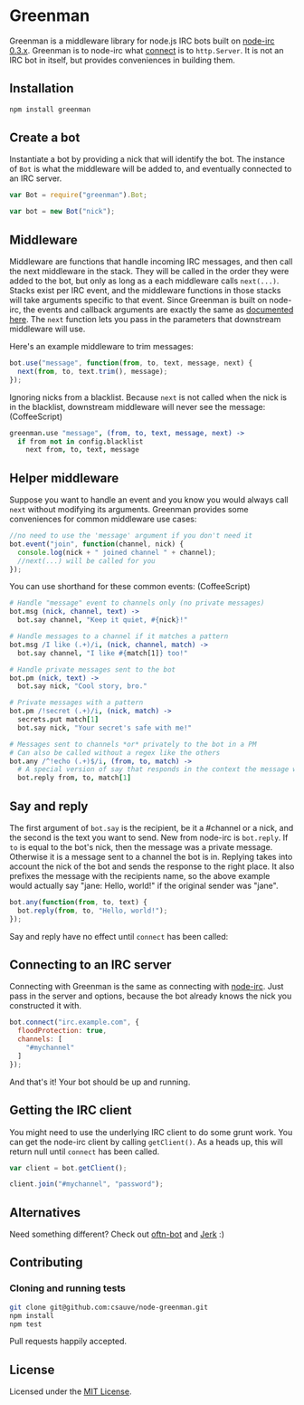 # Greenman
Greenman is a middleware library for node.js IRC bots built on [node-irc 0.3.x](https://github.com/martynsmith/node-irc/tree/0.3.x). Greenman is to node-irc what [connect](https://github.com/senchalabs/connect) is to `http.Server`. It is not an IRC bot in itself, but provides conveniences in building them.

## Installation
```sh
npm install greenman
```

## Create a bot
Instantiate a bot by providing a nick that will identify the bot. The instance of `Bot` is what the middleware will be added to, and eventually connected to an IRC server.

```js
var Bot = require("greenman").Bot;

var bot = new Bot("nick");
```

## Middleware
Middleware are functions that handle incoming IRC messages, and then call the next middleware in the stack. They will be called in the order they were added to the bot, but only as long as a each middleware calls `next(...)`. Stacks exist per IRC event, and the middleware functions in those stacks will take arguments specific to that event. Since Greenman is built on node-irc, the events and callback arguments are exactly the same as [documented here](https://node-irc.readthedocs.org/en/latest/API.html#events). The `next` function lets you pass in the parameters that downstream middleware will use.

Here's an example middleware to trim messages:
```js
bot.use("message", function(from, to, text, message, next) {
  next(from, to, text.trim(), message);
});
```

Ignoring nicks from a blacklist. Because `next` is not called when the nick is in the blacklist, downstream middleware will never see the message:
(CoffeeScript)
```coffee
greenman.use "message", (from, to, text, message, next) ->
  if from not in config.blacklist
    next from, to, text, message
```

## Helper middleware
Suppose you want to handle an event and you know you would always call `next` without modifying its arguments. Greenman provides some conveniences for common middleware use cases:

```js
//no need to use the 'message' argument if you don't need it
bot.event("join", function(channel, nick) {
  console.log(nick + " joined channel " + channel);
  //next(...) will be called for you
});
```

You can use shorthand for these common events:
(CoffeeScript)
```coffee
# Handle "message" event to channels only (no private messages)
bot.msg (nick, channel, text) ->
  bot.say channel, "Keep it quiet, #{nick}!"

# Handle messages to a channel if it matches a pattern
bot.msg /I like (.+)/i, (nick, channel, match) ->
  bot.say channel, "I like #{match[1]} too!"

# Handle private messages sent to the bot
bot.pm (nick, text) ->
  bot.say nick, "Cool story, bro."

# Private messages with a pattern
bot.pm /!secret (.+)/i, (nick, match) ->
  secrets.put match[1]
  bot.say nick, "Your secret's safe with me!"

# Messages sent to channels *or* privately to the bot in a PM
# Can also be called without a regex like the others
bot.any /^!echo (.+)$/i, (from, to, match) ->
  # A special version of say that responds in the context the message was received
  bot.reply from, to, match[1]
```

## Say and reply
The first argument of `bot.say` is the recipient, be it a #channel or a nick, and the second is the text you want to send. New from node-irc is `bot.reply`. If `to` is equal to the bot's nick, then the message was a private message. Otherwise it is a message sent to a channel the bot is in. Replying takes into account the nick of the bot and sends the response to the right place. It also prefixes the message with the recipients name, so the above example would actually say "jane: Hello, world!" if the original sender was "jane".

```js
bot.any(function(from, to, text) {
  bot.reply(from, to, "Hello, world!");
});
```

Say and reply have no effect until `connect` has been called:

## Connecting to an IRC server
Connecting with Greenman is the same as connecting with [node-irc](https://node-irc.readthedocs.org/en/latest/API.html#client). Just pass in the server and options, because the bot already knows the nick you constructed it with.

```js
bot.connect("irc.example.com", {
  floodProtection: true,
  channels: [
    "#mychannel"
  ]
});
```

And that's it! Your bot should be up and running.

## Getting the IRC client
You might need to use the underlying IRC client to do some grunt work. You can get the node-irc client by calling `getClient()`. As a heads up, this will return null until `connect` has been called.

```js
var client = bot.getClient();

client.join("#mychannel", "password");
```

## Alternatives
Need something different? Check out [oftn-bot](https://github.com/oftn/oftn-bot) and [Jerk](https://github.com/gf3/Jerk) :)

## Contributing
### Cloning and running tests
```sh
git clone git@github.com:csauve/node-greenman.git
npm install
npm test
```

Pull requests happily accepted.

## License
Licensed under the [MIT License](http://opensource.org/licenses/mit-license.php).